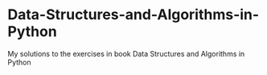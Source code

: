 Data-Structures-and-Algorithms-in-Python
======================================

My solutions to the exercises in book Data Structures and Algorithms in Python
